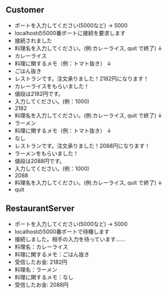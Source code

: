 ## Customer
- ポートを入力してください(5000など) → 5000
- localhostの5000番ポートに接続を要求します
- 接続されました
- 料理名を入力してください。(例:カレーライス, quit で終了) ↓
- カレーライス
- 料理に関するメモ（例：トマト抜き） ↓
- ごはん抜き
- レストランです。注文承りました！2182円になります！
- カレーライスをもらいました！
- 値段は2182円です。
- 入力してください。(例：1000)
- 2182
- 料理名を入力してください。(例:カレーライス, quit で終了) ↓
- ラーメン
- 料理に関するメモ（例：トマト抜き） ↓
- なし
- レストランです。注文承りました！2088円になります！
- ラーメンをもらいました！
- 値段は2088円です。
- 入力してください。(例：1000)
- 2088
- 料理名を入力してください。(例:カレーライス, quit で終了) ↓
- quit

## RestaurantServer
- ポートを入力してください(5000など) → 5000
- localhostの5000番ポートで待機します
- 接続しました。相手の入力を待っています......
- 料理名：カレーライス
- 料理に関するメモ：ごはん抜き
- 受信したお金: 2182円
- 料理名：ラーメン
- 料理に関するメモ：なし
- 受信したお金: 2088円